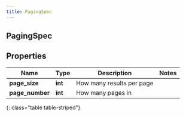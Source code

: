 ```yaml
---
title: PagingSpec
---
```

## PagingSpec

## Properties

|Name | Type | Description | Notes|
|------------ | ------------- | ------------- | -------------|
| **page_size** | **int** | How many results per page | |
| **page_number** | **int** | How many pages in | |
{: class="table table-striped"}


